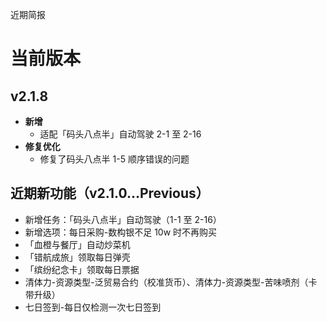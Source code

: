 近期简报

# 当前版本

## v2.1.8

- **新增**
  - 适配「码头八点半」自动驾驶 2-1 至 2-16
- **修复优化**
  - 修复了码头八点半 1-5 顺序错误的问题

## 近期新功能（v2.1.0...Previous）

- 新增任务：「码头八点半」自动驾驶（1-1 至 2-16）
- 新增选项：每日采购-数构银不足 10w 时不再购买
- 「血橙与餐厅」自动炒菜机
- 「错航成旅」领取每日弹壳
- 「缤纷纪念卡」领取每日票据
- 清体力-资源类型-泛贸易合约（校准货币）、清体力-资源类型-苦味喷剂（卡带升级）
- 七日签到-每日仅检测一次七日签到
